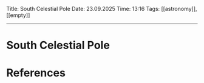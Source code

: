 Title: South Celestial Pole
Date: 23.09.2025
Time: 13:16
Tags: [[astronomy]], [[empty]]

---
# South Celestial Pole



# References